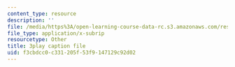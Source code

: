 ```yaml
---
content_type: resource
description: ''
file: /media/https%3A/open-learning-course-data-rc.s3.amazonaws.com/res-6-012-introduction-to-probability-spring-2018/f3cbdcc0c331205f53f9147129c92d02_jXf5Sz7V87I.srt
file_type: application/x-subrip
resourcetype: Other
title: 3play caption file
uid: f3cbdcc0-c331-205f-53f9-147129c92d02
---
```

